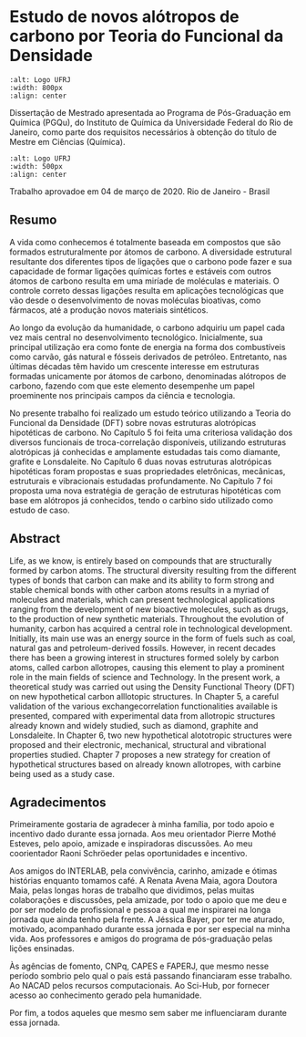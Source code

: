 # Estudo de novos alótropos de carbono por Teoria do Funcional da Densidade

```{image} UFRJ_newlogo.png
:alt: Logo UFRJ
:width: 800px
:align: center
```

Dissertação de Mestrado apresentada ao Programa de Pós-Graduação em Química (PGQu), do Instituto de Química da Universidade Federal do Rio de Janeiro, como parte dos requisitos necessários à obtenção do título de Mestre em Ciências (Química).

```{image} pgqu.png
:alt: Logo UFRJ
:width: 500px
:align: center
```
Trabalho aprovadoe em 04 de março de 2020. Rio de Janeiro - Brasil


## Resumo

A vida como conhecemos é totalmente baseada em compostos que são formados estruturalmente por átomos de carbono. A diversidade estrutural resultante dos diferentes tipos de ligações que o carbono pode fazer e sua capacidade de formar ligações químicas fortes e estáveis com outros átomos de carbono resulta em uma miríade de moléculas e materiais. O controle correto dessas ligações resulta em aplicações tecnológicas que vão desde o desenvolvimento de novas moléculas bioativas, como fármacos, até a produção novos materiais sintéticos. 	

Ao longo da evolução da humanidade, o carbono adquiriu um papel cada vez mais central no desenvolvimento tecnológico. Inicialmente, sua principal utilização era como fonte de energia na forma dos combustíveis como carvão, gás natural e fósseis derivados de petróleo. Entretanto, nas últimas décadas têm havido um crescente interesse em estruturas formadas unicamente por átomos de carbono, denominadas alótropos de carbono, fazendo com que este elemento desempenhe um papel proeminente nos principais campos da ciência e tecnologia. 	

No presente trabalho foi realizado um estudo teórico utilizando a Teoria do Funcional da Densidade (DFT) sobre novas estruturas alotrópicas hipotéticas de carbono. No Capítulo 5 foi feita uma criteriosa validação dos diversos funcionais de troca-correlação disponíveis, utilizando estruturas alotrópicas já conhecidas e amplamente estudadas tais como diamante, grafite e Lonsdaleite. No Capítulo 6 duas novas estruturas alotrópicas hipotéticas foram propostas e suas propriedades eletrônicas, mecânicas, estruturais e vibracionais estudadas profundamente. No Capítulo 7 foi proposta uma nova estratégia de geração de estruturas hipotéticas com base em alótropos já conhecidos, tendo o carbino sido utilizado como estudo de caso. 

## Abstract

Life, as we know, is entirely based on compounds that are structurally formed by carbon atoms. The structural diversity resulting from the different types of bonds that carbon can make and its ability to form strong and stable chemical bonds with other carbon atoms results in a myriad of molecules and materials, which can present technological
applications ranging from the development of new bioactive molecules, such as drugs, to the production of new synthetic materials. Throughout the evolution of humanity, carbon
has acquired a central role in technological development. Initially, its main use was an energy source in the form of fuels such as coal, natural gas and petroleum-derived
fossils. However, in recent decades there has been a growing interest in structures formed solely by carbon atoms, called carbon allotropes, causing this element to play a prominent role in the main fields of science and Technology. In the present work, a theoretical study was carried out using the Density Functional Theory (DFT) on new hypothetical carbon alllotopic structures. In Chapter 5, a careful validation of the various exchangecorrelation functionalities available is presented, compared with experimental data from allotropic structures already known and widely studied, such as diamond, graphite and Lonsdaleite. In Chapter 6, two new hypothetical alototropic structures were proposed and their electronic, mechanical, structural and vibrational properties studied. Chapter 7 proposes a new strategy for creation of hypothetical structures based on already known allotropes, with carbine being used as a study case.

## Agradecimentos 

Primeiramente gostaria de agradecer à minha família, por todo apoio e incentivo dado durante essa jornada. Aos meu orientador Pierre Mothé Esteves, pelo apoio, amizade e inspiradoras discussões. Ao meu coorientador Raoni Schröeder pelas oportunidades e incentivo.

Aos amigos do INTERLAB, pela convivência, carinho, amizade e ótimas histórias enquanto tomamos café. A Renata Avena Maia, agora Doutora Maia, pelas longas horas de trabalho que dividimos, pelas muitas colaborações e discussões, pela amizade, por todo o apoio que me deu e por ser modelo de profissional e pessoa a qual me inspirarei na longa jornada que ainda tenho pela frente. A Jéssica Bayer, por ter me aturado, motivado, acompanhado durante essa jornada e por ser especial na minha vida. Aos professores e amigos do programa de pós-graduação pelas lições ensinadas. 

Às agências de fomento, CNPq, CAPES e FAPERJ, que mesmo nesse período sombrio pelo qual o país está passando financiaram esse trabalho. Ao NACAD pelos recursos computacionais. Ao Sci-Hub, por fornecer acesso ao conhecimento gerado pela humanidade. 

Por fim, a todos aqueles que mesmo sem saber me influenciaram durante essa jornada.

